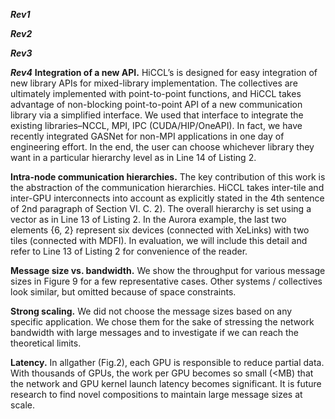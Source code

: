 ***Rev1***

***Rev2***

***Rev3***

***Rev4***
**Integration of a new API.**
HiCCL’s is designed for easy integration of new library APIs for mixed-library implementation. The collectives are ultimately implemented with point-to-point functions, and HiCCL takes advantage of non-blocking point-to-point API of a new communication library via a simplified interface. We used that interface to integrate the existing libraries–NCCL, MPI, IPC (CUDA/HIP/OneAPI). In fact, we have recently integrated GASNet for non-MPI applications in one day of engineering effort. In the end, the user can choose whichever library they want in a particular hierarchy level as in Line 14 of Listing 2.

**Intra-node communication hierarchies.**
The key contribution of this work is the abstraction of the communication hierarchies. HiCCL takes inter-tile and inter-GPU interconnects into account as explicitly stated in the 4th sentence of 2nd paragraph of Section VI. C. 2). The overall hierarchy is set using a vector as in Line 13 of Listing 2. In the Aurora example, the last two elements {6, 2} represent six devices (connected with XeLinks) with two tiles (connected with MDFI). In evaluation, we will include this detail and refer to Line 13 of Listing 2 for convenience of the reader.

**Message size vs. bandwidth.**
We show the throughput for various message sizes in Figure 9 for a few representative cases. Other systems / collectives look similar, but omitted because of space constraints.

**Strong scaling.**
We did not choose the message sizes based on any specific application. We chose them for the sake of stressing the network bandwidth with large messages and to investigate if we can reach the theoretical limits.

**Latency.**
In allgather (Fig.2), each GPU is responsible to reduce partial data. With thousands of GPUs, the work per GPU becomes so small (<MB) that the network and GPU kernel launch latency becomes significant. It is future research to find novel compositions to maintain large message sizes at scale.
